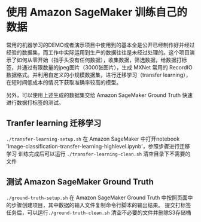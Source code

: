 # 使用 Amazon SageMaker 训练自己的数据
 
常用的机器学习的DEMO或者演示项目中使用到的基本全是公开已经制作好并经过经验的数据集，而工作中实际运用到生产的数据往往是未经过处理的。这个项目演示了如何从零开始（指手头没有任何数据），收集数据，筛选数据，给数据打标签，并通过有限数量的jpeg图片（3000张图片），生成 MXNet 常用的 RecordIO 数据格式。并利用自定义的小规模数据集，进行迁移学习（transfer learning），在短时间低成本的情况下获取准确率较高的模型。

另外，可以使用上述生成的数据集交给 Amazon SageMaker Ground Truth 快速进行数据打标签的测试。

## Tranfer learning 迁移学习
`./transfer-learning-setup.sh`
在 Amazon SageMaker 中打开notebook 'Image-classification-transfer-learning-highlevel.ipynb'，参照步骤进行迁移学习
训练完成后可以运行 `./transfer-learning-clean.sh` 清空目录下不需要的文件

## 测试 Amazon SageMaker Ground Truth
`./ground-truth-setup.sh`
在 Amazon SageMaker Ground Truth 中按照页面中的步骤创建项目，其中数据的输入文件复制命令行脚本的输出结果。
提交打标签任务后，可以运行`./ground-truth-clean.sh` 清空不必要的文件并删除S3存储桶
